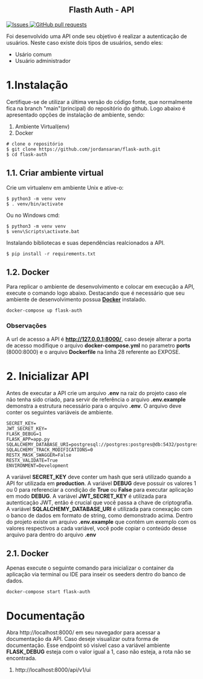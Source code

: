 <p align="center">
    <h2 align="center">
        Flasth Auth - API
    </h2>
    <a href="https://github.com/jordansaran/flask-auth/issues">
      <img alt="Issues" src="https://img.shields.io/github/issues/jordansaran/flask-auth?color=0088ff" />
    </a>
    <a href="https://github.com/jordansaran/flask-auth/pulls">
      <img alt="GitHub pull requests" src="https://img.shields.io/github/issues-pr/jordansaran/flask-auth?color=0088ff" />
    </a>
</p>

Foi desenvolvido uma API onde seu objetivo é realizar a autenticação de usuários. Neste caso existe dois tipos de usuários, sendo eles:
- Usário comum
- Usuário administrador

# 1.Instalação
Certifique-se de utilizar a última versão do código fonte, que normalmente fica na branch "main"(principal) do repositório do github.
Logo abaixo é apresentado opções de instalação de ambiente, sendo:
1. Ambiente Virtual(env)
2. Docker

````shell
# clone o repositório
$ git clone https://github.com/jordansaran/flask-auth.git
$ cd flask-auth
````

## 1.1. Criar ambiente virtual
Crie um virtualenv em ambiente Unix e ative-o:
````shell
$ python3 -m venv venv
$ . venv/bin/activate
````
Ou no Windows cmd:
````shell
$ python3 -m venv venv
$ venv\Scripts\activate.bat
````
Instalando bibliotecas e suas dependências realcionados a API.  
````shell
$ pip install -r requirements.txt
````

## 1.2. Docker

Para replicar o ambiente de desenvolvimento e colocar em execução a API, execute o comando logo abaixo. 
Destacando que é necessário que seu ambiente de desenvolvimento possua [**Docker**](https://www.docker.com/products/docker-desktop/) instalado.
```
docker-compose up flask-auth
```
### Observações
A url de acesso a API é **http://127.0.0.1:8000/**, caso deseje alterar a porta de acesso modifique
o arquivo **docker-compose.yml** no parametro **ports** (8000:8000) e o arquivo **Dockerfile** na linha 28 referente ao EXPOSE.

# 2. Inicializar API
Antes de executar a API crie um arquivo **.env** na raiz do projeto caso ele não tenha sido criado, para servir de referência
o arquivo **.env.example** demonstra a estrutura necessário para o arquivo **.env**.
O arquivo deve conter os seguintes variáveis de ambiente.
````dotenv
SECRET_KEY=
JWT_SECRET_KEY=
FLASK_DEBUG=1
FLASK_APP=app.py
SQLALCHEMY_DATABASE_URI=postgresql://postgres:postgres@db:5432/postgres
SQLALCHEMY_TRACK_MODIFICATIONS=0
RESTX_MASK_SWAGGER=False
RESTX_VALIDATE=True
ENVIRONMENT=Development
````
A variável **SECRET_KEY** deve conter um hash que será utilizado quando a API for utilizada em **production**.
A variável **DEBUG** deve possuir os valores 1 ou 0 para referenciar a condição de **True** ou **False** para
executar aplicação em modo **DEBUG**.
A variável **JWT_SECRET_KEY** é utilizada para autenticação JWT, então é crucial que você passa a chave de criptografia.
A variável **SQLALCHEMY_DATABASE_URI** é utilizada para conexação com o banco de dados em formato de string, como demonstrado acima.
Dentro do projeto existe um arquivo **.env.example** que contém um exemplo com os valores respectivos a cada variável, você pode 
copiar o conteúdo desse arquivo para dentro do arquivo **.env**
## 2.1. Docker
Apenas execute o seguinte comando para inicializar o container da aplicação via terminal ou IDE para inseir os seeders dentro do banco de dados.
````shell
docker-compose start flask-auth
````

# Documentação

Abra http://localhost:8000/ em seu navegador para acessar a documentação da API.
Caso deseje visualizar outra forma de documentação. Esse endpoint só visível caso a variável ambiente **FLASK_DEBUG** esteja com o valor igual a 1, 
caso não esteja, a rota não se encontrada.
1. http://localhost:8000/api/v1/ui
